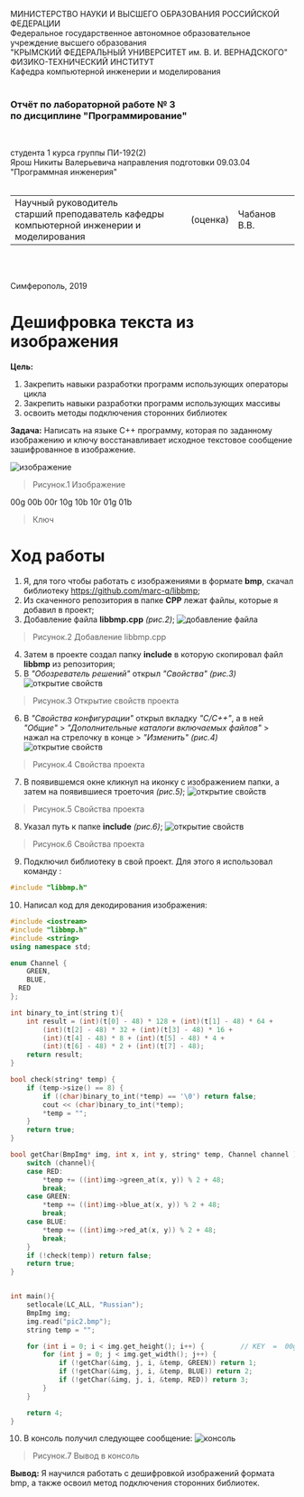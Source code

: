 МИНИСТЕРСТВО НАУКИ  И ВЫСШЕГО ОБРАЗОВАНИЯ РОССИЙСКОЙ ФЕДЕРАЦИИ  
Федеральное государственное автономное образовательное учреждение высшего образования  
"КРЫМСКИЙ ФЕДЕРАЛЬНЫЙ УНИВЕРСИТЕТ им. В. И. ВЕРНАДСКОГО"  
ФИЗИКО-ТЕХНИЧЕСКИЙ ИНСТИТУТ  
Кафедра компьютерной инженерии и моделирования
<br/><br/>

### Отчёт по лабораторной работе № 3<br/> по дисциплине "Программирование"
<br/>

студента 1 курса группы ПИ-192(2)  
Ярош Никиты Валерьевича 
направления подготовки 09.03.04 "Программная инженерия"  
<br/>

<table>
<tr><td>Научный руководитель<br/> старший преподаватель кафедры<br/> компьютерной инженерии и моделирования</td>
<td>(оценка)</td>
<td>Чабанов В.В.</td>
</tr>
</table>
<br/><br/>

Симферополь, 2019






# Дешифровка текста из изображения

**Цель:** 
1. Закрепить навыки разработки программ использующих операторы цикла 
2. Закрепить навыки разработки программ использующих массивы
3. освоить методы подключения сторонних библиотек

**Задача:**
Написать на языке C++ программу, которая по заданному изображению и ключу восстанавливает исходное текстовое сообщение зашифрованное в изображение.

![изображение](Images/3.1.bmp)
>Рисунок.1 Изображение

00g 00b 00r 10g 10b 10r 01g 01b
>Ключ

# Ход работы

1. Я, для того чтобы работать с изображениями в формате **bmp**, скачал библиотеку https://github.com/marc-q/libbmp;
2. Из скаченного репозитория в папке **CPP** лежат файлы, которые я добавил в проект;
3. Добавление файла **libbmp.cpp** *(рис.2)*;
![добавление файла](Images/3.2.png)
>Рисунок.2 Добавление libbmp.cpp
4. Затем в проекте создал папку **include** в которую скопировал файл **libbmp** из репозитория;
5. В *"Обозреватель решений"* открыл *"Свойства"* *(рис.3)*
![открытие свойств](Images/3.3.png)
>Рисунок.3 Открытие свойств проекта
6. В *"Свойства конфигурации"* открыл вкладку *"С/С++"*, а в ней *"Общие"* > *"Дополнительные каталоги включаемых файлов"* > нажал на стрелочку в конце > *"Изменить"* *(рис.4)*
![открытие свойств](Images/3.4.png)
>Рисунок.4 Свойства проекта
7. В появившемся окне кликнул на иконку с изображением папки, а затем на появившиеся троеточия *(рис.5)*;
![открытие свойств](Images/3.5.png)
>Рисунок.5 Свойства проекта
8. Указал путь к папке **include** *(рис.6)*;
![открытие свойств](Images/3.6.png)
>Рисунок.6 Свойства проекта
9. Подключил библиотеку в свой проект. Для этого я использовал команду :
```c++
#include "libbmp.h"
```
10. Написал код для декодирования изображения: 
```c++
#include <iostream>
#include "libbmp.h"
#include <string>
using namespace std;

enum Channel {
	GREEN,
	BLUE,
  RED
};

int binary_to_int(string t){
	int result = (int)(t[0] - 48) * 128 + (int)(t[1] - 48) * 64 +
		(int)(t[2] - 48) * 32 + (int)(t[3] - 48) * 16 +
		(int)(t[4] - 48) * 8 + (int)(t[5] - 48) * 4 +
		(int)(t[6] - 48) * 2 + (int)(t[7] - 48);
	return result;
}

bool check(string* temp) {
	if (temp->size() == 8) {
		if ((char)binary_to_int(*temp) == '\0') return false;
		cout << (char)binary_to_int(*temp);
		*temp = "";
	}
	return true;
}

bool getChar(BmpImg* img, int x, int y, string* temp, Channel channel ) {
	switch (channel){
	case RED: 
		*temp += ((int)img->green_at(x, y)) % 2 + 48;
		break;
	case GREEN: 
		*temp += ((int)img->blue_at(x, y)) % 2 + 48;
		break;
	case BLUE: 
		*temp += ((int)img->red_at(x, y)) % 2 + 48;
		break;
	}
	if (!check(temp)) return false;
	return true;
}


int main(){
	setlocale(LC_ALL, "Russian");
	BmpImg img;
	img.read("pic2.bmp");
	string temp = "";

	for (int i = 0; i < img.get_height(); i++) {         // KEY  =  00g 00b 00r 10g 10b 10r 01g 01b
		for (int j = 0; j < img.get_width(); j++) {   
			if (!getChar(&img, j, i, &temp, GREEN)) return 1;
			if (!getChar(&img, j, i, &temp, BLUE)) return 2;
			if (!getChar(&img, j, i, &temp, RED)) return 3;
		}
	}

	return 4;
}
```
10. В консоль получил следующее сообщение:
![консоль](Images/3.7.png)
>Рисунок.7 Вывод в консоль

**Вывод:** Я научился работать с дешифровкой изображений формата bmp, а также освоил метод подключения сторонних библиотек.

